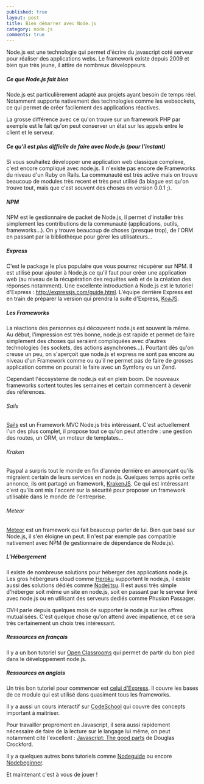 ```yaml
---
published: true
layout: post
title: Bien démarrer avec Node.js
category: node.js
comments: true
---
```


Node.js est une technologie qui permet d'écrire du javascript coté serveur pour réaliser des applications webs. Le framework existe depuis 2009 et bien que très jeune, il attire de nombreux développeurs.

##### Ce que Node.js fait bien
Node.js est particulièrement adapté aux projets ayant besoin de temps
réel. Notamment supporte nativement des technologies comme les
websockets, ce qui permet de créer facilement des applications
réactives.

<!--more-->

La grosse différence avec ce qu'on trouve sur un framework PHP par
exemple est le fait qu'on peut conserver un état sur les appels entre le
client et le serveur.

##### Ce qu'il est plus difficile de faire avec Node.js (pour l'instant)
Si vous souhaitez développer une application web classique complexe,
   c'est encore
   compliqué avec node.js. Il n'existe pas encore de Frameworks du niveau
   d'un Ruby on Rails. La communauté est très active mais on trouve
beaucoup de modules très recent et très peut utilisé (la blague est
qu'on trouve tout, mais que c'est souvent des choses en version 0.0.1
;).

##### NPM
   NPM est le gestionnaire de packet de Node.js, il permet d'installer très
   simplement les contributions de la communauté (applications, outils,
       frameworks...). On y trouve beaucoup de choses (presque trop), de
   l'ORM en passant par la bibliothèque pour gérer les utilisateurs...

##### Express
   C'est le package le plus populaire que vous pourrez récupérer sur NPM.
   Il est utilisé pour ajouter à Node.js ce qu'il faut pour créer une
   application web (au niveau de la récupération des requêtes web et de la
       création des réponses notamment). Une excellente introduction à Node.js
   est le tutoriel d'Express : <a href="http://expressjs.com/guide.html" target="_blank">http://expressjs.com/guide.html</a>.
   L'équipe derrière Express est en train de préparer la version qui
   prendra la suite d'Express, <a href="http://koajs.com/" target="_blank">KoaJS</a>.

##### Les Frameworks
   La réactions des personnes qui découvrent node.js est souvent la même.
   Au début, l'impression est très bonne, node.js est rapide et permet de
   faire simplement des choses qui seraient compliquées avec d'autres
   technologies (les sockets, des actions asynchrones...). Pourtant dès
   qu'on creuse un peu, on s'aperçoit que node.js et express ne sont pas
   encore au niveau d'un Framework comme ou qu'il ne permet pas de faire de
   grosses application comme on pourait le faire avec un Symfony ou un
   Zend.

   Cependant l'écosysteme de node.js est en plein boom. De nouveaux
   frameworks sortent toutes les semaines et certain commencent à devenir
   des références.


###### Sails
 <a href="http://sailsjs.org/" target="_blank">Sails</a> est un Framework MVC Node.js très intéressant. C'est actuellement l'un des plus complet, il propose tout ce qu'on peut attendre : une gestion des routes, un ORM, un moteur de templates...

###### Kraken
   Paypal a surpris tout le monde en fin d'année dernière en annonçant qu'ils migraient certain de leurs services en node.js. Quelques temps après cette annonce, ils ont partagé un framework,  <a href="https://github.com/paypal/kraken-js" taget="_blank">KrakenJS</a>.
   Ce qui est intéressant c'est qu'ils ont mis l'accent sur la sécurité pour proposer un framework utilisable dans le monde de l'entreprise.


###### Meteor
   <a href="https://www.meteor.com/" target="_blank">Meteor</a> est un framework qui fait beaucoup parler de lui. Bien que basé
   sur Node.js, il s'en éloigne un peut. Il n'est par exemple pas
   compatible nativement avec NPM (le gestionnaire de dépendance de
       Node.js).

##### L'Hébergement
   Il existe de nombreuse solutions pour héberger des applications node.js.
   Les gros hébergeurs cloud comme <a href="https://www.heroku.com/" target="_blank">Heroku</a> supportent le node.js, il existe
   aussi des solutions dédiés comme <a href="https://www.nodejitsu.com/" target="_blank">Nodejitsu</a>. Il est aussi très simple
   d'héberger soit même un site en node.js, soit en passant par le serveur
   livré avec node.js ou en utilisant des serveurs dediés comme Phusion
   Passager.

   OVH parle depuis quelques mois de supporter le node.js sur les
   offres mutualisées. C'est quelque chose qu'on attend avec impatience,
   et ce sera très certainement un choix très intéressant.


##### Ressources en français
   Il y a un bon tutoriel sur <a href="http://fr.openclassrooms.com/informatique/cours/des-applications-ultra-rapides-avec-node-js" target="_blank">Open Classrooms</a> qui permet de partir du bon pied dans le développement node.js.

##### Ressources en anglais
   Un très bon tutoriel pour commencer est <a href="http://expressjs.com/guide.html" target="_blank">celui d'Express</a>. Il couvre les bases de ce module qui est utilisé dans quasiment tous les frameworks.

   Il y a aussi un cours interactif sur <a href="http://node.codeschool.com/" target="_blank">CodeSchool</a> qui couvre des concepts important à maitriser. 

   Pour travailler proprement en Javascript, il sera aussi rapidement nécessaire de faire de la lecture sur le langage lui même, on peut notamment cité l'excellent : <a href="http://www.amazon.fr/Javascript-Good-Parts-D-Crockford/dp/0596517742" target="_blank">Javascript: The good parts</a> de Douglas Crockford.

   Il y a quelques autres bons tutoriels comme <a href="http://nodeguide.com/beginner.html" target="_blank">Nodeguide</a> ou encore
   <a href="http://www.nodebeginner.org/" target="_blank">Nodebeginner</a>.


   Et maintenant c'est à vous de jouer !
